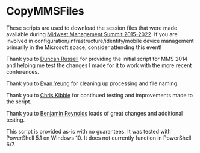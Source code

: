 # CopyMMSFiles

These scripts are used to download the session files that were made available during [Midwest Management Summit 2015-2022](http://mmsmoa.com). If you are involved in configuration/infrastructure/identity/mobile device management primarily in the Microsoft space, consider attending this event!

Thank you to [Duncan Russell](http://www.sysadmintechnotes.com/) for providing the initial script for MMS 2014 and helping me test the changes I made for it to work with the more recent conferences.

Thank you to [Evan Yeung](https://github.com/forevanyeung) for cleaning up processing and file naming.

Thank you to [Chris Kibble](https://www.christopherkibble.com) for continued testing and improvements made to the script.

Thank you to [Benjamin Reynolds](https://sqlbenjamin.wordpress.com) loads of great changes and additional testing. 

This script is provided as-is with no guarantees. It was tested with PowerShell 5.1 on Windows 10. It does not currently function in PowerShell 6/7.

